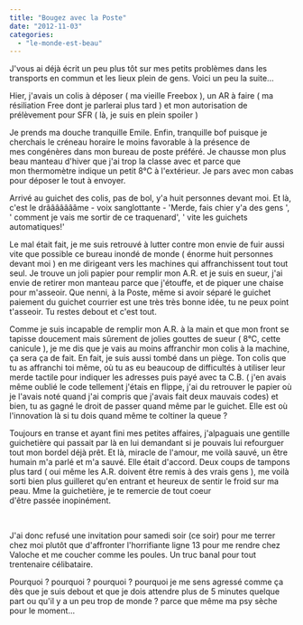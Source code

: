 ```yaml
---
title: "Bougez avec la Poste"
date: "2012-11-03"
categories: 
  - "le-monde-est-beau"
---
```


J'vous ai déjà écrit un peu plus tôt sur mes petits problèmes dans les transports en commun et les lieux plein de gens. Voici un peu la suite...

Hier, j'avais un colis à déposer ( ma vieille Freebox ), un AR à faire ( ma résiliation Free dont je parlerai plus tard ) et mon autorisation de prélèvement pour SFR ( là, je suis en plein spoiler )

Je prends ma douche tranquille Emile. Enfin, tranquille bof puisque je cherchais le créneau horaire le moins favorable à la présence de mes congénères dans mon bureau de poste préféré. Je chausse mon plus beau manteau d'hiver que j'ai trop la classe avec et parce que mon thermomètre indique un petit 8°C à l'extérieur. Je pars avec mon cabas pour déposer le tout à envoyer.

Arrivé au guichet des colis, pas de bol, y'a huit personnes devant moi. Et là, c'est le drâââââââme - voix sanglottante - 'Merde, fais chier y'a des gens ', ' comment je vais me sortir de ce traquenard', ' vite les guichets automatiques!'

Le mal était fait, je me suis retrouvé à lutter contre mon envie de fuir aussi vite que possible ce bureau inondé de monde ( énorme huit personnes devant moi ) en me dirigeant vers les machines qui affranchissent tout tout seul. Je trouve un joli papier pour remplir mon A.R. et je suis en sueur, j'ai envie de retirer mon manteau parce que j'étouffe, et de piquer une chaise pour m'asseoir. Que nenni, à la Poste, même si avoir séparé le guichet paiement du guichet courrier est une très très bonne idée, tu ne peux point t'asseoir. Tu restes debout et c'est tout.

Comme je suis incapable de remplir mon A.R. à la main et que mon front se tapisse doucement mais sûrement de jolies gouttes de sueur ( 8°C, cette canicule ), je me dis que je vais au moins affranchir mon colis à la machine, ça sera ça de fait. En fait, je suis aussi tombé dans un piège. Ton colis que tu as affranchi toi même, où tu as eu beaucoup de difficultés à utiliser leur merde tactile pour indiquer les adresses puis payé avec ta C.B. ( j'en avais même oublié le code tellement j'étais en flippe, j'ai du retrouver le papier où je l'avais noté quand j'ai compris que j'avais fait deux mauvais codes) et bien, tu as gagné le droit de passer quand même par le guichet. Elle est où l'innovation là si tu dois quand même te coltiner la queue ?

Toujours en transe et ayant fini mes petites affaires, j'alpaguais une gentille guichetière qui passait par là en lui demandant si je pouvais lui refourguer tout mon bordel déjà prêt. Et là, miracle de l'amour, me voilà sauvé, un être humain m'a parlé et m'a sauvé. Elle était d'accord. Deux coups de tampons plus tard ( oui même les A.R. doivent être remis à des vrais gens ), me voilà sorti bien plus guilleret qu'en entrant et heureux de sentir le froid sur ma peau. Mme la guichetière, je te remercie de tout coeur d'être passée inopinément.

 

J'ai donc refusé une invitation pour samedi soir (ce soir) pour me terrer chez moi plutôt que d'affronter l'horrifiante ligne 13 pour me rendre chez Valoche et me coucher comme les poules. Un truc banal pour tout trentenaire célibataire.

Pourquoi ? pourquoi ? pourquoi ? pourquoi je me sens agressé comme ça dès que je suis debout et que je dois attendre plus de 5 minutes quelque part ou qu'il y a un peu trop de monde ? parce que même ma psy sèche pour le moment...
